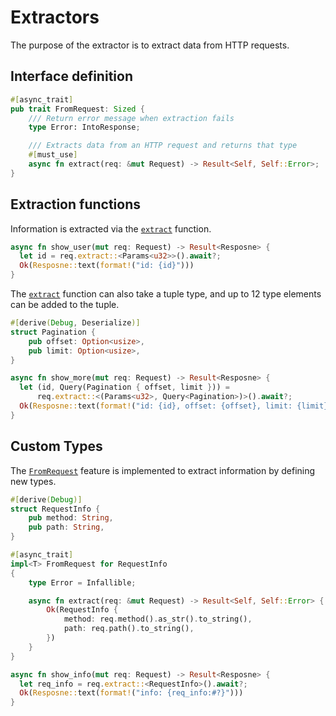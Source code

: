 # Extractors

The purpose of the extractor is to extract data from HTTP requests.

## Interface definition

```rust
#[async_trait]
pub trait FromRequest: Sized {
    /// Return error message when extraction fails
    type Error: IntoResponse;

    /// Extracts data from an HTTP request and returns that type
    #[must_use]
    async fn extract(req: &mut Request) -> Result<Self, Self::Error>;
}
```

## Extraction functions

Information is extracted via the [`extract`] function.

```rust
async fn show_user(mut req: Request) -> Result<Resposne> {
  let id = req.extract::<Params<u32>>().await?;
  Ok(Resposne::text(format!("id: {id}")))
}
```

The [`extract`] function can also take a tuple type, and up to 12 type elements
can be added to the tuple.

```rust
#[derive(Debug, Deserialize)]
struct Pagination {
    pub offset: Option<usize>,
    pub limit: Option<usize>,
}

async fn show_more(mut req: Request) -> Result<Resposne> {
  let (id, Query(Pagination { offset, limit })) =
      req.extract::<(Params<u32>, Query<Pagination>)>().await?;
  Ok(Resposne::text(format!("id: {id}, offset: {offset}, limit: {limit}")))
}
```

## Custom Types

The [`FromRequest`] feature is implemented to extract information by defining
new types.

```rust
#[derive(Debug)]
struct RequestInfo {
    pub method: String,
    pub path: String,
}

#[async_trait]
impl<T> FromRequest for RequestInfo
{
    type Error = Infallible;

    async fn extract(req: &mut Request) -> Result<Self, Self::Error> {
        Ok(RequestInfo {
            method: req.method().as_str().to_string(),
            path: req.path().to_string(),
        })
    }
}

async fn show_info(mut req: Request) -> Result<Resposne> {
  let req_info = req.extract::<RequestInfo>().await?;
  Ok(Resposne::text(format!("info: {req_info:#?}")))
}
```

[`extract`]: https://docs.rs/viz/0.4.x/viz/trait.RequestExt.html#tymethod.extract
[`fromrequest`]: https://docs.rs/viz/0.4.x/viz/trait.FromRequest.html
